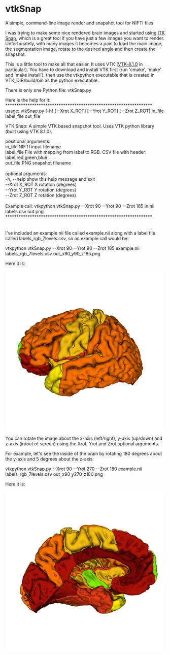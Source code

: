 # vtkSnap
A simple, command-line image render and snapshot tool for NIFTI files

I was trying to make some nice rendered brain images and started using [ITK Snap](https://github.com/pyushkevich/itksnap), which is a great tool if you have just a few images you want to render. Unfortunately, with many images it becomes a pain to load the main image, the segmentation image, rotate to the desired angle and then create the snapshot. 

This is a little tool to make all that easier. It uses VTK ([VTK-8.1.0](https://www.vtk.org/download/) in particular). You have to download and install VTK first (run 'cmake', 'make' and 'make install'), then use the vtkpython executable that is created in VTK_DIR/build/bin as the python executable.


There is only one Python file: vtkSnap.py 

Here is the help for it:
\
******************************************************************\
usage: vtkSnap.py [-h] [--Xrot X_ROT] [--Yrot Y_ROT] [--Zrot Z_ROT] in_file label_file out_file  

VTK Snap: A simple VTK based snapshot tool. Uses VTK python library (built
using VTK 8.1.0).

positional arguments:\
  in_file       NIFTI input filename\
  label_file    File with mapping from label to RGB. CSV file with header:\
                label,red,green,blue\
  out_file      PNG snapshot filename\
\
optional arguments:\
  -h, --help    show this help message and exit\
  --Xrot X_ROT  X rotation (degrees)\
  --Yrot Y_ROT  Y rotation (degrees)\
  --Zrot Z_ROT  Z rotation (degrees)\
\
Example call: vtkpython vtkSnap.py --Xrot 90 --Yrot 90 --Zrot 185 in.nii labels.csv out.png\
******************************************************************\
\
\
I've included an example nii file called example.nii along with a label file called labels_rgb_7levels.csv, so an example call would be:

vtkpython vtkSnap.py --Xrot 90 --Yrot 90 --Zrot 185 example.nii labels_rgb_7levels.csv out_x90_y90_z185.png

Here it is: \
\
<img src="out_x90_y90_z185.png" width="500" height="500" />

You can rotate the image about the x-axis (left/right), y-axis (up/down) and z-axis (in/out of screen) using the Xrot, Yrot and Zrot optional arguments.

For example, let's see the inside of the brain by rotating 180 degrees about the y-axis and 5 degrees about the z-axis:

vtkpython vtkSnap.py --Xrot 90 --Yrot 270 --Zrot 180 example.nii labels_rgb_7levels.csv out_x90_y270_z180.png

Here it is: \
\
<img src="out_x90_y270_z180.png" width="500" height="500" />
